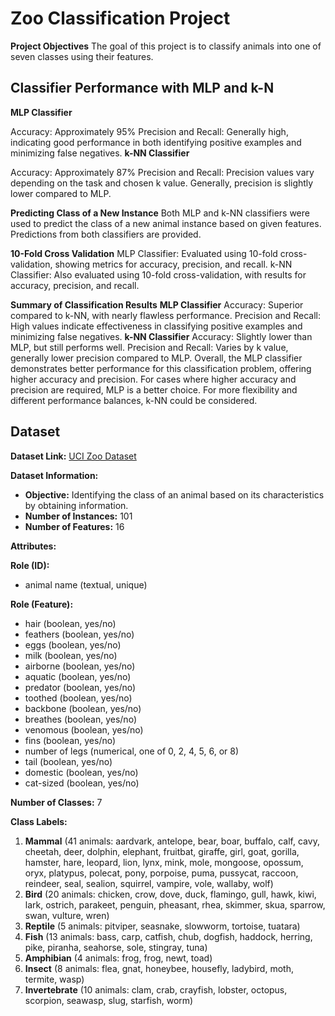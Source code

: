 # Zoo Classification Project

**Project Objectives**
The goal of this project is to classify animals into one of seven classes using their features.

## Classifier Performance with MLP and k-N
**MLP Classifier**

Accuracy: Approximately 95%
Precision and Recall: Generally high, indicating good performance in both identifying positive examples and minimizing false negatives.
**k-NN Classifier**

Accuracy: Approximately 87%
Precision and Recall: Precision values vary depending on the task and chosen k value. Generally, precision is slightly lower compared to MLP.

**Predicting Class of a New Instance**
Both MLP and k-NN classifiers were used to predict the class of a new animal instance based on given features. Predictions from both classifiers are provided.

**10-Fold Cross Validation**
MLP Classifier: Evaluated using 10-fold cross-validation, showing metrics for accuracy, precision, and recall.
k-NN Classifier: Also evaluated using 10-fold cross-validation, with results for accuracy, precision, and recall.

**Summary of Classification Results**
**MLP Classifier**
Accuracy: Superior compared to k-NN, with nearly flawless performance.
Precision and Recall: High values indicate effectiveness in classifying positive examples and minimizing false negatives.
**k-NN Classifier**
Accuracy: Slightly lower than MLP, but still performs well.
Precision and Recall: Varies by k value, generally lower precision compared to MLP.
Overall, the MLP classifier demonstrates better performance for this classification problem, offering higher accuracy and precision. For cases where higher accuracy and precision are required, MLP is a better choice. For more flexibility and different performance balances, k-NN could be considered.

## Dataset
**Dataset Link:** [UCI Zoo Dataset](https://archive.ics.uci.edu/dataset/111/zoo)

**Dataset Information:**
- **Objective:** Identifying the class of an animal based on its characteristics by obtaining information.
- **Number of Instances:** 101
- **Number of Features:** 16

**Attributes:**

**Role (ID):**
- animal name (textual, unique)

**Role (Feature):**
- hair (boolean, yes/no)
- feathers (boolean, yes/no)
- eggs (boolean, yes/no)
- milk (boolean, yes/no)
- airborne (boolean, yes/no)
- aquatic (boolean, yes/no)
- predator (boolean, yes/no)
- toothed (boolean, yes/no)
- backbone (boolean, yes/no)
- breathes (boolean, yes/no)
- venomous (boolean, yes/no)
- fins (boolean, yes/no)
- number of legs (numerical, one of 0, 2, 4, 5, 6, or 8)
- tail (boolean, yes/no)
- domestic (boolean, yes/no)
- cat-sized (boolean, yes/no)

**Number of Classes:** 7

**Class Labels:**
1. **Mammal** (41 animals: aardvark, antelope, bear, boar, buffalo, calf, cavy, cheetah, deer, dolphin, elephant, fruitbat, giraffe, girl, goat, gorilla, hamster, hare, leopard, lion, lynx, mink, mole, mongoose, opossum, oryx, platypus, polecat, pony, porpoise, puma, pussycat, raccoon, reindeer, seal, sealion, squirrel, vampire, vole, wallaby, wolf)
2. **Bird** (20 animals: chicken, crow, dove, duck, flamingo, gull, hawk, kiwi, lark, ostrich, parakeet, penguin, pheasant, rhea, skimmer, skua, sparrow, swan, vulture, wren)
3. **Reptile** (5 animals: pitviper, seasnake, slowworm, tortoise, tuatara)
4. **Fish** (13 animals: bass, carp, catfish, chub, dogfish, haddock, herring, pike, piranha, seahorse, sole, stingray, tuna)
5. **Amphibian** (4 animals: frog, frog, newt, toad)
6. **Insect** (8 animals: flea, gnat, honeybee, housefly, ladybird, moth, termite, wasp)
7. **Invertebrate** (10 animals: clam, crab, crayfish, lobster, octopus, scorpion, seawasp, slug, starfish, worm)



